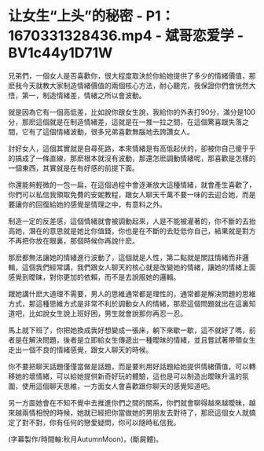 # 让女生“上头”的秘密 - P1：1670331328436.mp4 - 斌哥恋爱学 - BV1c44y1D71W

兄弟們，一個女人是否喜歡你，很大程度取決於你給她提供了多少的情緒價值，那麽我今天就教大家制造情緒價值的兩個核心方法，耐心聽完，我保證你們會恍然大悟，第一，制造情緒差，情緒之所以會波動。

就是因為它有一個高低差，比如說你跟女生說，我給你的外表打90分，滿分是100分，那麽這個就是在制造情緒差，這就是在一推一拉之間，在這個驚喜跟失落之間，它有了這個情緒波動，很多兄弟喜歡無腦地去誇讚女人。

討好女人，這個其實就是自尋死路，本來情緒是有高低起伏的，卻被你自己傻乎乎的搞成了一條直線，那麽根本就沒有波動，那還怎麽調動情緒呢，那喜歡是怎樣的一個東西，其實就是在有好感的前提下面。

你還能夠輕微的一包一扁，在這個過程中會逐漸放大這種情緒，就會產生喜歡了，你們可以私信我領取免費的安妮教程，跟女人聊天千萬不要一味的去迎合她，而是要讓你的回復給她的感覺是情理之中，有意料之外。

制造一定的反差感，這個情緒就會被調動起來，人是不能被灌著的，你不斷的去抬高她，潛在的意思就是她比你值錢，你也是在不斷的去貶低你自己，結果就是對方不再把你放在眼裏，那個時候你再說什麽。

那麽都無法讓她的情緒進行波動了，這個就是人性，第二點就是關註情緒而非邏輯，這個我們經常講，我們跟女人聊天的核心就是改變她的情緒，讓她的情緒上面感覺到曖昧，對你更加的依賴，而不是去說服她的邏輯。

跟她講什麽大道理不需要，男人的思維通常都是理性的，通常都是解決問題的思維方式，那這種思維方式是非常不利於調動女人的情緒，那麽這個問題就出在這裏知道吧，比如說女生說上班好困，男生就會說那你再忍一忍。

馬上就下班了，你把她換成我好想變成一張床，躺下來歇一歇，這不就好了嗎，前者是在解決問題，後者是立即給女生傳遞出一種曖昧的情緒，並且嘗試著帶領女生走出一個不良的情緒感覺，跟女人聊天的時候。

你不要把聊天話題僅僅當做是話題，而是要利用好話題給她提供情緒價值，可以轉移她的壞情緒，可以給她提供新奇好玩的體驗，這也是可以制造出曖昧升溫的氛圍，使用這個聊天思維，一方面女人會喜歡跟你聊天的感覺知道吧。

另一方面她會在不知不覺中去推進你們之間的關系，你們就會聊得越來越曖昧，越來越兩情相悅的時候，她就已經把你當做她的男朋友去對待了，那麽這個女人就搞定了對不對，你有任何的戀愛疑問，你可以隨時私信我。

(字幕製作/時間軸:秋月AutumnMoon)，(斷屍體)。